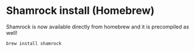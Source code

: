 # Shamrock install (Homebrew)

Shamrock is now available directly from homebrew and it is precompiled as well!

```
brew install shamrock
```
